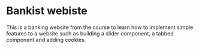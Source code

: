 # Bankist webiste
This is a banking website from the course to learn how to implement simple features to a website such as building a slider component, a tabbed component and adding cookies. 
